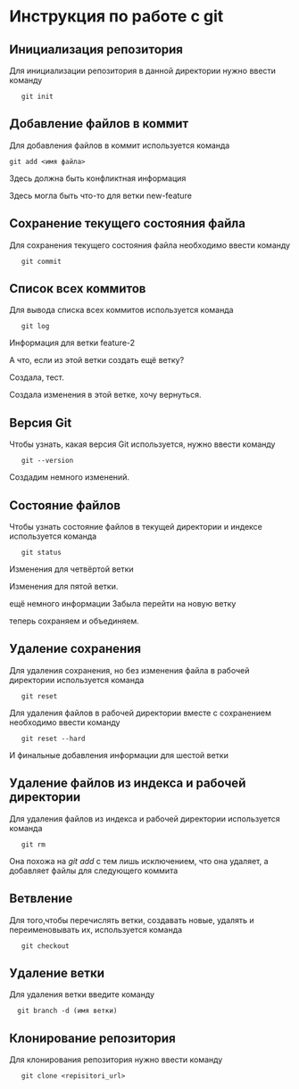 # Инструкция по работе с git

## Инициализация репозитория

Для инициализации репозитория в данной директории нужно ввести команду

```
   git init
```

## Добавление файлов в коммит

Для добавления файлов в коммит используется команда

```
git add <имя файла>
```
Здесь должна быть конфликтная информация

Здесь могла быть что-то для ветки new-feature

## Сохранение текущего состояния файла

Для сохранения текущего состояния файла необходимо ввести команду
```
   git commit
```
## Список всех коммитов

Для вывода списка всех коммитов используется команда
```
   git log
```
Информация для ветки feature-2

А что, если из этой ветки создать ещё ветку?

Создала, тест.

Создала изменения в этой ветке, хочу вернуться.

## Версия Git

Чтобы узнать, какая версия Git используется, нужно ввести команду 
```
   git --version
```

Создадим немного изменений.

## Состояние файлов 

Чтобы узнать состояние файлов в текущей директории и индексе используется команда
```
   git status
```
 Изменения для четвёртой ветки

 Изменения для пятой ветки.

 ещё немного информации
 Забыла перейти на новую ветку
 
 теперь сохраняем и объединяем.

## Удаление сохранения

Для удаления сохранения, но без изменения файла в рабочей директории используется команда
```
   git reset
```

Для удаления файлов в рабочей директории вместе с сохранением необходимо ввести команду

```
   git reset --hard
```

И финальные добавления информации для шестой ветки

## Удаление файлов из индекса и рабочей директории

Для удаления файлов из индекса и рабочей директории используется команда

```
   git rm
```

Она похожа на *git add* с тем лишь исключением, что она удаляет, а добавляет файлы для следующего коммита

## Ветвление

Для того,чтобы перечислять ветки, создавать новые, удалять и переименовывать их, используется команда

```
   git checkout
```
## Удаление ветки

Для удаления ветки введите команду 
```
  git branch -d (имя ветки)
```
## Клонирование репозитория

Для клонирования репозитория нужно ввести команду

```
   git clone <repisitori_url>
```

